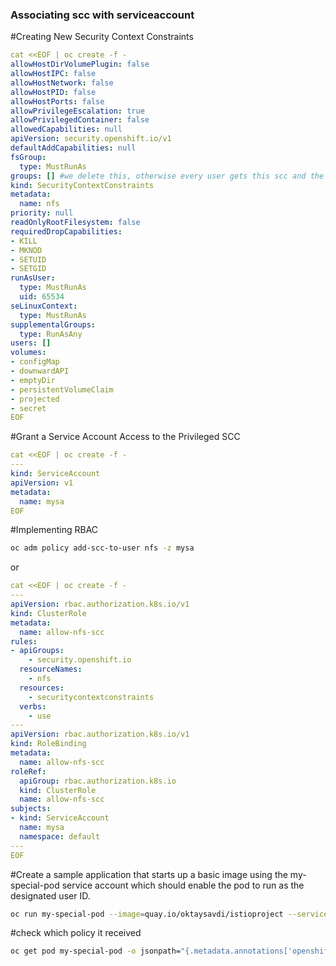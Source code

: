 ### Associating scc with serviceaccount

#Creating New Security Context Constraints

```yaml
cat <<EOF | oc create -f -
allowHostDirVolumePlugin: false
allowHostIPC: false
allowHostNetwork: false
allowHostPID: false
allowHostPorts: false
allowPrivilegeEscalation: true
allowPrivilegedContainer: false
allowedCapabilities: null
apiVersion: security.openshift.io/v1
defaultAddCapabilities: null
fsGroup:
  type: MustRunAs
groups: [] #we delete this, otherwise every user gets this scc and the pod cannot be created.
kind: SecurityContextConstraints
metadata:
  name: nfs
priority: null
readOnlyRootFilesystem: false
requiredDropCapabilities:
- KILL
- MKNOD
- SETUID
- SETGID
runAsUser:
  type: MustRunAs
  uid: 65534
seLinuxContext:
  type: MustRunAs
supplementalGroups:
  type: RunAsAny
users: []
volumes:
- configMap
- downwardAPI
- emptyDir
- persistentVolumeClaim
- projected
- secret
EOF
```

#Grant a Service Account Access to the Privileged SCC
```yaml
cat <<EOF | oc create -f -
---
kind: ServiceAccount
apiVersion: v1
metadata:
  name: mysa
EOF
```

#Implementing RBAC
```sh
oc adm policy add-scc-to-user nfs -z mysa
```
or
```yaml
cat <<EOF | oc create -f -
---
apiVersion: rbac.authorization.k8s.io/v1
kind: ClusterRole
metadata:
  name: allow-nfs-scc
rules:
- apiGroups:
    - security.openshift.io
  resourceNames:
    - nfs
  resources:
    - securitycontextconstraints
  verbs:
    - use
---
apiVersion: rbac.authorization.k8s.io/v1
kind: RoleBinding
metadata:
  name: allow-nfs-scc
roleRef:
  apiGroup: rbac.authorization.k8s.io
  kind: ClusterRole
  name: allow-nfs-scc
subjects:
- kind: ServiceAccount
  name: mysa
  namespace: default
---
EOF
```

#Create a sample application that starts up a basic image using the my-special-pod service account which should enable the pod to run as the designated user ID.
```sh
oc run my-special-pod --image=quay.io/oktaysavdi/istioproject --serviceaccount=batch-scc-sa --command -- /bin/bash -c 'while true; do sleep 3; done'
```
#check which policy it received
```sh
oc get pod my-special-pod -o jsonpath="{.metadata.annotations['openshift\.io/scc']}"
```
